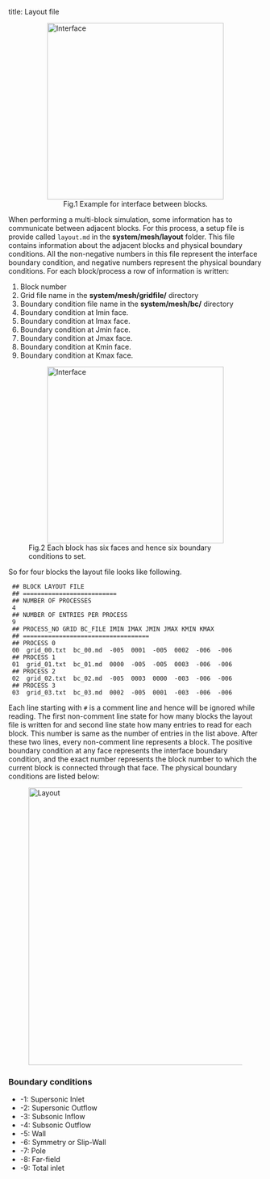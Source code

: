 title: Layout file
<figure>
  <div style="display: flex; flex-wrap: wrap; justify-content: center; align-items:center">
    <img src="|media|/Interface.png" alt="Interface" style="width:350px">
  </div>
  <div style="display: flex; flex-wrap: wrap; justify-content: center; align-items:center">
    <figcaption> Fig.1 Example for interface between blocks.</figcaption>
  </div>
</figure>

When performing a multi-block simulation, some information has to communicate between adjacent
blocks. For this process, a setup file is provide called `layout.md` in the __system/mesh/layout__
folder. This file contains information about the adjacent blocks and physical boundary conditions.
All the non-negative numbers in this file represent the interface boundary condition, and negative
numbers represent the physical boundary conditions. For each block/process a row of information is 
written: 
 1. Block number
 2. Grid file name in the __system/mesh/gridfile/__ directory
 3. Boundary condition file name in the __system/mesh/bc/__ directory
 4. Boundary condition at Imin face.
 5. Boundary condition at Imax face.
 6. Boundary condition at Jmin face.
 7. Boundary condition at Jmax face.
 8. Boundary condition at Kmin face.
 9. Boundary condition at Kmax face.


<figure>
  <div style="display: flex; flex-wrap: wrap; justify-content: center; align-items:center">
    <img src="|media|/MinMaxBC.png" alt="Interface" style="width:350px">
  </div>
  <div style="display: flex; flex-wrap: wrap; justify-content: center; align-items:center">
    <figcaption> Fig.2 Each block has six faces and hence six boundary conditions to set.</figcaption>
  </div>
</figure>

So for four blocks the layout file looks like following. 


```
 ## BLOCK LAYOUT FILE
 ## ==========================
 ## NUMBER OF PROCESSES
 4
 ## NUMBER OF ENTRIES PER PROCESS
 9
 ## PROCESS_NO GRID BC_FILE IMIN IMAX JMIN JMAX KMIN KMAX
 ## ===================================
 ## PROCESS 0
 00  grid_00.txt  bc_00.md  -005  0001  -005  0002  -006  -006
 ## PROCESS 1
 01  grid_01.txt  bc_01.md  0000  -005  -005  0003  -006  -006
 ## PROCESS 2
 02  grid_02.txt  bc_02.md  -005  0003  0000  -003  -006  -006
 ## PROCESS 3
 03  grid_03.txt  bc_03.md  0002  -005  0001  -003  -006  -006
```

Each line starting with `#` is a comment line and hence will be ignored while reading. 
The first non-comment line
state for how many blocks the layout file is written for and second line state how many entries
to read for each block. This number is same as the number of entries in the list above. After these two
lines, every non-comment line represents a block. The positive boundary condition at any face represents 
the interface boundary condition, and  the exact number represents the block number to which the current block 
is connected through that face. The physical boundary conditions are listed below:

<figure>
  <div style="display: flex; flex-wrap: wrap; justify-content: center; align-items:center">
    <img src="|media|/Layout.png" alt="Layout" style="width:550px">
  </div>
  <div style="display: flex; flex-wrap: wrap; justify-content: center; align-items:center">
  </div>
</figure>



### Boundary conditions
 * -1: Supersonic Inlet
 * -2: Supersonic Outflow
 * -3: Subsonic Inflow
 * -4: Subsonic Outflow
 * -5: Wall
 * -6: Symmetry or Slip-Wall
 * -7: Pole
 * -8: Far-field
 * -9: Total inlet
